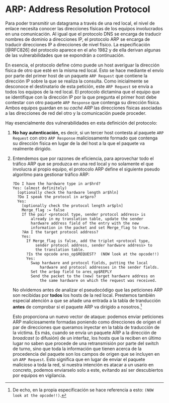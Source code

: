 # ARP: Address Resolution Protocol

Para poder transmitir un datagrama a través de una red local, el nivel de
enlace necesita conocer las direcciones físicas de los equipos involucrados en
una comunicación. Al igual que el protocolo DNS se encarga de traducir nombres
de dominio a direcciones IP, el protocolo ARP se encarga de traducir
direcciones IP a direcciones de nivel físico. La especificación [@RFC826] del
protocolo aparece en el año 1982 y de ella derivan algunas de las
vulnerabilidades que se expondrán a continuación.

En esencia, el protocolo define cómo puede un host averiguar la dirección
física de otro que esté en la misma red local. Esto se hace mediante el envío
por parte del primer host de un paquete `ARP Request` que contiene la dirección
IP sobre la que se realiza la consulta. Como inicialmente se desconoce el
destinatario de esta petición, este `ARP Request` se envía a todos los equipos
de la red local. El protocolo dictamina que el equipo que se identifique con la
dirección IP por la que pregunta el primer host debe contestar con otro paquete
`ARP Response` que contenga su dirección física. Ambos equipos guardan en su
*caché ARP* las direcciones físicas asociadas a las direcciones de red del otro
y la comunicación puede proceder.

Hay esencialmente dos vulnerabilidades en esta definición del protocolo:

1. **No hay autenticación,** es decir, si un tercer host contesta al paquete
   `ARP Request` con otro `ARP Response` maliciosamente formado que contenga su
   dirección física en lugar de la del host a la que el paquete va realmente
   dirigido.

2. Entendemos que por razones de eficiencia, para aprovechar todo el tráfico
   ARP que se produzca en una red local y no solamente el que involucra al
   propio equipo, el protocolo ARP define el siguiente pseudo algoritmo para
   gestionar tráfico ARP:

   ```
   ?Do I have the hardware type in ar$hrd?
   Yes: (almost definitely)
     [optionally check the hardware length ar$hln]
     ?Do I speak the protocol in ar$pro?
     Yes:
       [optionally check the protocol length ar$pln]
       Merge_flag := false
       If the pair <protocol type, sender protocol address> is
           already in my translation table, update the sender
           hardware address field of the entry with the new
           information in the packet and set Merge_flag to true.
       ?Am I the target protocol address?
       Yes:
         If Merge_flag is false, add the triplet <protocol type,
             sender protocol address, sender hardware address> to
             the translation table.
         ?Is the opcode ares_op$REQUEST?  (NOW look at the opcode!!)
         Yes:
           Swap hardware and protocol fields, putting the local
               hardware and protocol addresses in the sender fields.
           Set the ar$op field to ares_op$REPLY
           Send the packet to the (new) target hardware address on
               the same hardware on which the request was received.
   ```

   No olvidemos antes de analizar el pseudocódigo que las peticiones ARP son
   recibidas por **todos** los hosts de la red local. Prestemos también
   especial atención a que se añade una entrada a la tabla de tranducción
   **antes** de comprobar si el paquete ARP va dirigido a nosotros.[^arp-rfc-emph]

   Esto proporciona un nuevo vector de ataque: podemos enviar peticiones ARP
   maliciosamente formadas poniendo como direcciones de origen el par de
   direcciones que queramos inyectar en la tabla de traducción de la víctima.
   Es más, cuando se envía un paquete ARP a la dirección de *broadcast* (o
   difusión) de un interfaz, los hosts que la reciben en último lugar no saben
   que procede de una retransmisión por parte del switch de turno, sino que
   toda la información que tienen acerca de la procedencia del paquete son los
   campos de origen que se incluyen en un `ARP Request`. Esto significa que en
   lugar de enviar el paquete malicioso a toda la red, si nuestra intención es
   atacar a un usario en concreto, podemos enviarselo solo a este, evitando así
   ser descubiertos por equipos en vigilancia.


[^arp-rfc-emph]: De echo, en la propia especificación se hace referencia a
esto: `(NOW look at the opcode!!)`.
